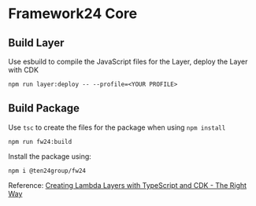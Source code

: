 # Framework24 Core



## Build Layer

Use esbuild to compile the JavaScript files for the Layer, deploy the Layer with CDK

```shell
npm run layer:deploy -- --profile=<YOUR PROFILE>
```

## Build Package

Use `tsc` to create the files for the package when using `npm install`

```shell
npm run fw24:build
```

Install the package using:

```shell
npm i @ten24group/fw24
```



Reference: [Creating Lambda Layers with TypeScript and CDK - The Right Way](https://www.shawntorsitano.com/2022/06/19/creating-lambda-layers-with-typescript-and-cdk-the-right-way/)